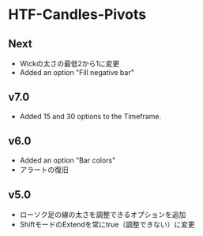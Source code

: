 # HTF-Candles-Pivots
## Next
- Wickの太さの最低2から1に変更
- Added an option "Fill negative bar"

## v7.0
- Added 15 and 30 options to the Timeframe.

## v6.0
- Added an option "Bar colors"
- アラートの復旧

## v5.0
- ローソク足の線の太さを調整できるオプションを追加
- ShiftモードのExtendを常にtrue（調整できない）に変更
